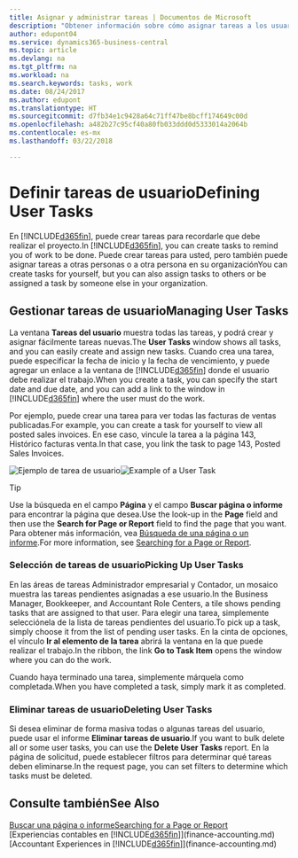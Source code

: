 ```yaml
---
title: Asignar y administrar tareas | Documentos de Microsoft
description: "Obtener información sobre cómo asignar tareas a los usuarios, incluido su contable, en Business Central"
author: edupont04
ms.service: dynamics365-business-central
ms.topic: article
ms.devlang: na
ms.tgt_pltfrm: na
ms.workload: na
ms.search.keywords: tasks, work
ms.date: 08/24/2017
ms.author: edupont
ms.translationtype: HT
ms.sourcegitcommit: d7fb34e1c9428a64c71ff47be8bcff174649c00d
ms.openlocfilehash: a482b27c95cf40a80fb033ddd0d5333014a2064b
ms.contentlocale: es-mx
ms.lasthandoff: 03/22/2018

---
```

# <a name="defining-user-tasks"></a><span data-ttu-id="c1176-103">Definir tareas de usuario</span><span class="sxs-lookup"><span data-stu-id="c1176-103">Defining User Tasks</span></span>
<span data-ttu-id="c1176-104">En [!INCLUDE[d365fin](includes/d365fin_md.md)], puede crear tareas para recordarle que debe realizar el proyecto.</span><span class="sxs-lookup"><span data-stu-id="c1176-104">In [!INCLUDE[d365fin](includes/d365fin_md.md)], you can create tasks to remind you of work to be done.</span></span> <span data-ttu-id="c1176-105">Puede crear tareas para usted, pero también puede asignar tareas a otras personas o a otra persona en su organización</span><span class="sxs-lookup"><span data-stu-id="c1176-105">You can create tasks for yourself, but you can also assign tasks to others or be assigned a task by someone else in your organization.</span></span>  

## <a name="managing-user-tasks"></a><span data-ttu-id="c1176-106">Gestionar tareas de usuario</span><span class="sxs-lookup"><span data-stu-id="c1176-106">Managing User Tasks</span></span>
<span data-ttu-id="c1176-107">La ventana **Tareas del usuario** muestra todas las tareas, y podrá crear y asignar fácilmente tareas nuevas.</span><span class="sxs-lookup"><span data-stu-id="c1176-107">The **User Tasks** window shows all tasks, and you can easily create and assign new tasks.</span></span> <span data-ttu-id="c1176-108">Cuando crea una tarea, puede especificar la fecha de inicio y la fecha de vencimiento, y puede agregar un enlace a la ventana de [!INCLUDE[d365fin](includes/d365fin_md.md)] donde el usuario debe realizar el trabajo.</span><span class="sxs-lookup"><span data-stu-id="c1176-108">When you create a task, you can specify the start date and due date, and you can add a link to the window in [!INCLUDE[d365fin](includes/d365fin_md.md)] where the user must do the work.</span></span>  

<span data-ttu-id="c1176-109">Por ejemplo, puede crear una tarea para ver todas las facturas de ventas publicadas.</span><span class="sxs-lookup"><span data-stu-id="c1176-109">For example, you can create a task for yourself to view all posted sales invoices.</span></span> <span data-ttu-id="c1176-110">En ese caso, vincule la tarea a la página 143, Histórico facturas venta.</span><span class="sxs-lookup"><span data-stu-id="c1176-110">In that case, you link the task to page 143, Posted Sales Invoices.</span></span>  

<span data-ttu-id="c1176-111">![Ejemplo de tarea de usuario](media/across-user-tasks/sample-user-task.png "Ejemplo de tarea de usuario")</span><span class="sxs-lookup"><span data-stu-id="c1176-111">![Example of a User Task](media/across-user-tasks/sample-user-task.png "Example of a user task")</span></span>

> [!TIP]  
>  <span data-ttu-id="c1176-112">Use la búsqueda en el campo **Página** y el campo **Buscar página o informe** para encontrar la página que desea.</span><span class="sxs-lookup"><span data-stu-id="c1176-112">Use the look-up in the **Page** field and then use the **Search for Page or Report** field to find the page that you want.</span></span> <span data-ttu-id="c1176-113">Para obtener más información, vea [Búsqueda de una página o un informe](ui-search.md).</span><span class="sxs-lookup"><span data-stu-id="c1176-113">For more information, see [Searching for a Page or Report](ui-search.md).</span></span>  

### <a name="picking-up-user-tasks"></a><span data-ttu-id="c1176-114">Selección de tareas de usuario</span><span class="sxs-lookup"><span data-stu-id="c1176-114">Picking Up User Tasks</span></span>
<span data-ttu-id="c1176-115">En las áreas de tareas Administrador empresarial y Contador, un mosaico muestra las tareas pendientes asignadas a ese usuario.</span><span class="sxs-lookup"><span data-stu-id="c1176-115">In the Business Manager, Bookkeeper, and Accountant Role Centers, a tile shows pending tasks that are assigned to that user.</span></span> <span data-ttu-id="c1176-116">Para elegir una tarea, simplemente selecciónela de la lista de tareas pendientes del usuario.</span><span class="sxs-lookup"><span data-stu-id="c1176-116">To pick up a task, simply choose it from the list of pending user tasks.</span></span> <span data-ttu-id="c1176-117">En la cinta de opciones, el vínculo **Ir al elemento de la tarea** abrirá la ventana en la que puede realizar el trabajo.</span><span class="sxs-lookup"><span data-stu-id="c1176-117">In the ribbon, the link **Go to Task Item** opens the window where you can do the work.</span></span>  

<span data-ttu-id="c1176-118">Cuando haya terminado una tarea, simplemente márquela como completada.</span><span class="sxs-lookup"><span data-stu-id="c1176-118">When you have completed a task, simply mark it as completed.</span></span>  

### <a name="deleting-user-tasks"></a><span data-ttu-id="c1176-119">Eliminar tareas de usuario</span><span class="sxs-lookup"><span data-stu-id="c1176-119">Deleting User Tasks</span></span>
<span data-ttu-id="c1176-120">Si desea eliminar de forma masiva todas o algunas tareas del usuario, puede usar el informe **Eliminar tareas de usuario**.</span><span class="sxs-lookup"><span data-stu-id="c1176-120">If you want to bulk delete all or some user tasks, you can use the **Delete User Tasks** report.</span></span> <span data-ttu-id="c1176-121">En la página de solicitud, puede establecer filtros para determinar qué tareas deben eliminarse.</span><span class="sxs-lookup"><span data-stu-id="c1176-121">In the request page, you can set filters to determine which tasks must be deleted.</span></span>  

## <a name="see-also"></a><span data-ttu-id="c1176-122">Consulte también</span><span class="sxs-lookup"><span data-stu-id="c1176-122">See Also</span></span>
[<span data-ttu-id="c1176-123">Buscar una página o informe</span><span class="sxs-lookup"><span data-stu-id="c1176-123">Searching for a Page or Report</span></span>](ui-search.md)  
<span data-ttu-id="c1176-124">[Experiencias contables en [!INCLUDE[d365fin](includes/d365fin_md.md)]](finance-accounting.md)</span><span class="sxs-lookup"><span data-stu-id="c1176-124">[Accountant Experiences in [!INCLUDE[d365fin](includes/d365fin_md.md)]](finance-accounting.md)</span></span>  

